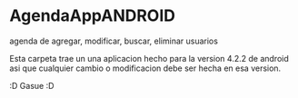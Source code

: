 AgendaAppANDROID
================

agenda de agregar, modificar, buscar, eliminar usuarios 

Esta carpeta trae un una aplicacion hecho para la version 4.2.2 de android asi que cualquier cambio  o modificacion debe
ser hecha en esa version.

:D Gasue :D
